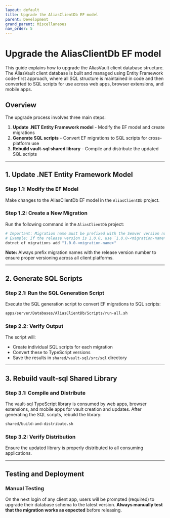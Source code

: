 ```yaml
---
layout: default
title: Upgrade the AliasClientDb EF model
parent: Development
grand_parent: Miscellaneous
nav_order: 5
---
```


# Upgrade the AliasClientDb EF model

This guide explains how to upgrade the AliasVault client database structure. The AliasVault client database is built and managed using Entity Framework code-first approach, where all SQL structure is maintained in code and then converted to SQL scripts for use across web apps, browser extensions, and mobile apps.

## Overview

The upgrade process involves three main steps:

1. **Update .NET Entity Framework model** - Modify the EF model and create migrations
2. **Generate SQL scripts** - Convert EF migrations to SQL scripts for cross-platform use
3. **Rebuild vault-sql shared library** - Compile and distribute the updated SQL scripts

---

## 1. Update .NET Entity Framework Model

### Step 1.1: Modify the EF Model
Make changes to the AliasClientDb EF model in the `AliasClientDb` project.

### Step 1.2: Create a New Migration
Run the following command in the `AliasClientDb` project:

```bash
# Important: Migration name must be prefixed with the Semver version number of the release.
# Example: If the release version is 1.0.0, use `1.0.0-<migration-name>`
dotnet ef migrations add "1.0.0-<migration-name>"
```

**Note:** Always prefix migration names with the release version number to ensure proper versioning across all client platforms.

---

## 2. Generate SQL Scripts

### Step 2.1: Run the SQL Generation Script
Execute the SQL generation script to convert EF migrations to SQL scripts:

```bash
apps/server/Databases/AliasClientDb/Scripts/run-all.sh
```

### Step 2.2: Verify Output
The script will:
- Create individual SQL scripts for each migration
- Convert these to TypeScript versions
- Save the results in `shared/vault-sql/src/sql` directory

---

## 3. Rebuild vault-sql Shared Library

### Step 3.1: Compile and Distribute
The vault-sql TypeScript library is consumed by web apps, browser extensions, and mobile apps for vault creation and updates. After generating the SQL scripts, rebuild the library:

```bash
shared/build-and-distribute.sh
```

### Step 3.2: Verify Distribution
Ensure the updated library is properly distributed to all consuming applications.

---

## Testing and Deployment

### Manual Testing
On the next login of any client app, users will be prompted (required) to upgrade their database schema to the latest version. **Always manually test that the migration works as expected** before releasing.
